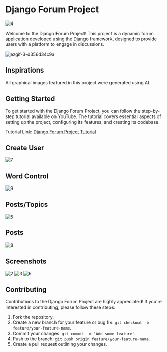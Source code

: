# Django Forum Project

![4](https://github.com/lucasasr25/django_forum/assets/90220811/1797c6db-5419-479b-8e62-9d0fde29d14c)

Welcome to the Django Forum Project! This project is a dynamic forum application developed using the Django framework, designed to provide users with a platform to engage in discussions.

![ezgif-3-d356d34c9a](https://github.com/lucasasr25/DjangoForum/assets/90220811/af0a8b87-575f-4459-83c2-18dd5a32f879)


## Inspirations

All graphical images featured in this project were generated using AI.

## Getting Started

To get started with the Django Forum Project, you can follow the step-by-step tutorial available on YouTube. The tutorial covers essential aspects of setting up the project, configuring its features, and creating its codebase.

Tutorial Link: [Django Forum Project Tutorial](https://www.youtube.com/playlist?list=PLMXItuyqfZ97qBrnK3KML_W4_AbfNrPDt)

## Create User

![7](https://github.com/lucasasr25/django_forum/assets/90220811/096faf7f-6178-4ccb-bc2f-dd4e90a31960)

## Word Control

![9](https://github.com/lucasasr25/django_forum/assets/90220811/c5a829a5-3866-4110-a149-3ecd95a5fde4)


## Posts/Topics

![5](https://github.com/lucasasr25/django_forum/assets/90220811/d104a09d-c24f-4b19-a736-9193274bb99d)

## Posts

![8](https://github.com/lucasasr25/django_forum/assets/90220811/492ca3c7-1dc5-420e-b303-83ddcbbf3417)

## Screenshots

![2](https://github.com/lucasasr25/django_forum/assets/90220811/f8386ca1-f2eb-4d89-9310-1c6a03c51bc6)
![3](https://github.com/lucasasr25/django_forum/assets/90220811/0d727419-1fbe-4e4f-a92f-7bddcdfb288b)
![6](https://github.com/lucasasr25/django_forum/assets/90220811/0240c364-1b60-45ed-8353-1c62cd15ed7e)


## Contributing

Contributions to the Django Forum Project are highly appreciated! If you're interested in contributing, please follow these steps:

1. Fork the repository.
2. Create a new branch for your feature or bug fix: `git checkout -b feature/your-feature-name`.
3. Commit your changes: `git commit -m 'Add some feature'`.
4. Push to the branch: `git push origin feature/your-feature-name`.
5. Create a pull request outlining your changes.
